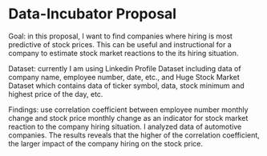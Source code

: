 # Data-Incubator Proposal

Goal: in this proposal, I want to find companies where hiring is most predictive of stock prices. This can be useful and instructional for a company to estimate stock market reactions to the its hiring situation. 

Dataset: currently I am using Linkedin Profile Dataset including data of company name, employee number, date, etc., and Huge Stock Market Dataset which contains data of ticker symbol, data, stock minimum and highest price of the day, etc. 

Findings: use correlation coefficient between employee number monthly change and stock price monthly change as an indicator for stock market reaction to the company hiring situation. I analyzed data of automotive companies. The results reveals that the higher of the correlation coefficient, the larger impact of the company hiring on the stock price.
